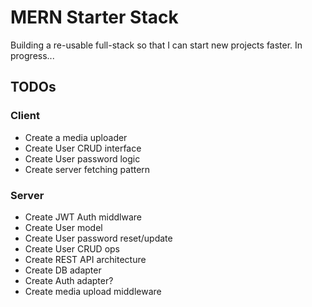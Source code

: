 # MERN Starter Stack
Building a re-usable full-stack so that I can start new projects faster. In progress...

## TODOs

### Client
- Create a media uploader
- Create User CRUD interface
- Create User password logic
- Create server fetching pattern

### Server
- Create JWT Auth middlware
- Create User model
- Create User password reset/update
- Create User CRUD ops
- Create REST API architecture
- Create DB adapter
- Create Auth adapter?
- Create media upload middleware